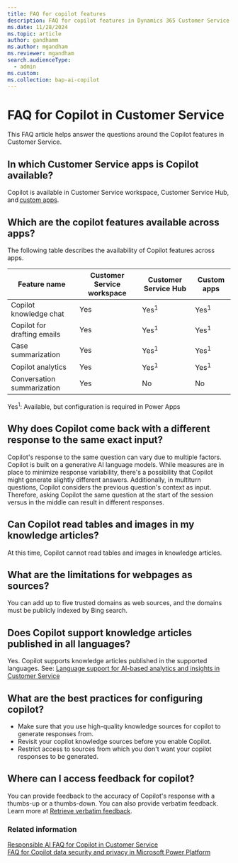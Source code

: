 ```yaml
---
title: FAQ for copilot features
description: FAQ for copilot features in Dynamics 365 Customer Service.
ms.date: 11/28/2024
ms.topic: article
author: gandhamm
ms.author: mgandham
ms.reviewer: mgandham
search.audienceType: 
  - admin
ms.custom: 
ms.collection: bap-ai-copilot
---
```


# FAQ for Copilot in Customer Service

This FAQ article helps answer the questions around the Copilot features in Customer Service.

## In which Customer Service apps is Copilot available?  

Copilot is available in Customer Service workspace, Customer Service Hub, and [custom apps](../administer/copilot-powerapps-settings.md). 

## Which are the copilot features available across apps?

The following table describes the availability of Copilot features across apps.

| Feature name | Customer Service workspace | Customer Service Hub | Custom apps |
| ------- | ----- | -------- | ----- | 
| Copilot knowledge chat| Yes | Yes<sup>1</sup> | Yes<sup>1</sup> |
| Copilot for drafting emails| Yes | Yes<sup>1</sup>  |Yes<sup>1</sup> |
| Case summarization| Yes  | Yes<sup>1</sup> | Yes<sup>1</sup> |
| Copilot analytics| Yes | Yes<sup>1</sup> | Yes<sup>1</sup> |
| Conversation summarization| Yes | No | No |

Yes<sup>1</sup>: Available, but configuration is required in Power Apps 


## Why does Copilot come back with a different response to the same exact input? 

Copilot's response to the same question can vary due to multiple factors. Copilot is built on a generative AI language models. While measures are in place to minimize response variability, there's a possibility that Copilot might generate slightly different answers. Additionally, in multiturn questions, Copilot considers the previous question's context as input. Therefore, asking Copilot the same question at the start of the session versus in the middle can result in different responses.

## Can Copilot read tables and images in my knowledge articles?
 At this time, Copilot cannot read tables and images in knowledge articles. 

## What are the limitations for webpages as sources? 

You can add up to five trusted domains as web sources, and the domains must be publicly indexed by Bing search. 

## Does Copilot support knowledge articles published in all languages? 

Yes. Copilot supports knowledge articles published in the supported languages. See: 
[Language support for AI-based analytics and insights in Customer Service](cs-region-availability-service-limits.md#language-support-for-ai-based-analytics-and-insights-in-customer-service)

## What are the best practices for configuring copilot?
 
- Make sure that you use high-quality knowledge sources for copilot to generate responses from.
- Revisit your copilot knowledge sources before you enable Copilot.
- Restrict access to sources from which you don't want your copilot responses to be generated.

## Where can I access feedback for copilot?
You can provide feedback to the accuracy of Copilot's response with a thumbs-up or a thumbs-down. You can also provide verbatim feedback. Learn more at [Retrieve verbatim feedback](/develop/download-copilot-transcript-data.md#retrieve-verbatim-feedback).

### Related information

[Responsible AI FAQ for Copilot in Customer Service](../implement/faq-responsible-ai-copilot.md)  
[FAQ for Copilot data security and privacy in Microsoft Power Platform](/power-platform/faqs-copilot-data-security-privacy)  